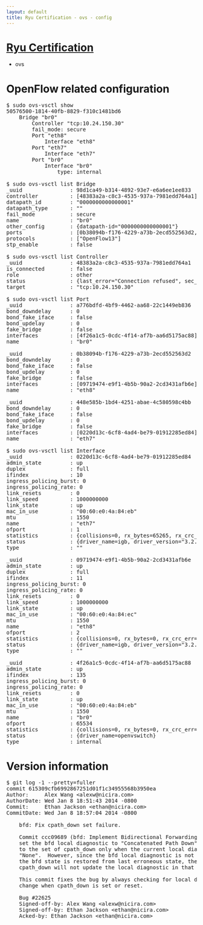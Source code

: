 ```yaml
---
layout: default
title: Ryu Certification - ovs - config
---
```

# [Ryu Certification](http://osrg.github.io/ryu/certification.html)
* ovs 

# OpenFlow related configuration
<pre>
$ sudo ovs-vsctl show
50576500-1814-40fb-8829-f310c1481bd6
    Bridge "br0"
        Controller "tcp:10.24.150.30"
        fail_mode: secure
        Port "eth8"
            Interface "eth8"
        Port "eth7"
            Interface "eth7"
        Port "br0"
            Interface "br0"
                type: internal

$ sudo ovs-vsctl list Bridge
_uuid               : 98d1ca49-b314-4892-93e7-e6a6ee1ee833
controller          : [48383a2a-c8c3-4535-937a-7981edd764a1]
datapath_id         : "0000000000000001"
datapath_type       : ""
fail_mode           : secure
name                : "br0"
other_config        : {datapath-id="0000000000000001"}
ports               : [0b38094b-f176-4229-a73b-2ecd552563d2, 448e585b-1bd4-4251-abae-4c580598c4bb, a776bdfd-4bf9-4462-aa68-22c1449eb836]
protocols           : ["OpenFlow13"]
stp_enable          : false

$ sudo ovs-vsctl list Controller
_uuid               : 48383a2a-c8c3-4535-937a-7981edd764a1
is_connected        : false
role                : other
status              : {last_error="Connection refused", sec_since_connect="352", sec_since_disconnect="0", state=BACKOFF}
target              : "tcp:10.24.150.30"

$ sudo ovs-vsctl list Port
_uuid               : a776bdfd-4bf9-4462-aa68-22c1449eb836
bond_downdelay      : 0
bond_fake_iface     : false
bond_updelay        : 0
fake_bridge         : false
interfaces          : [4f26a1c5-0cdc-4f14-af7b-aa6d5175ac88]
name                : "br0"

_uuid               : 0b38094b-f176-4229-a73b-2ecd552563d2
bond_downdelay      : 0
bond_fake_iface     : false
bond_updelay        : 0
fake_bridge         : false
interfaces          : [09719474-e9f1-4b5b-90a2-2cd3431afb6e]
name                : "eth8"

_uuid               : 448e585b-1bd4-4251-abae-4c580598c4bb
bond_downdelay      : 0
bond_fake_iface     : false
bond_updelay        : 0
fake_bridge         : false
interfaces          : [0220d13c-6cf8-4ad4-be79-01912285ed84]
name                : "eth7"

$ sudo ovs-vsctl list Interface
_uuid               : 0220d13c-6cf8-4ad4-be79-01912285ed84
admin_state         : up
duplex              : full
ifindex             : 10
ingress_policing_burst: 0
ingress_policing_rate: 0
link_resets         : 0
link_speed          : 1000000000
link_state          : up
mac_in_use          : "00:60:e0:4a:84:eb"
mtu                 : 1550
name                : "eth7"
ofport              : 1
statistics          : {collisions=0, rx_bytes=65265, rx_crc_err=0, rx_dropped=0, rx_errors=0, rx_frame_err=0, rx_over_err=0, rx_packets=660, tx_bytes=0, tx_dropped=0, tx_errors=0, tx_packets=0}
status              : {driver_name=igb, driver_version="3.2.10-k", firmware_version="3.10-0"}
type                : ""

_uuid               : 09719474-e9f1-4b5b-90a2-2cd3431afb6e
admin_state         : up
duplex              : full
ifindex             : 11
ingress_policing_burst: 0
ingress_policing_rate: 0
link_resets         : 0
link_speed          : 1000000000
link_state          : up
mac_in_use          : "00:60:e0:4a:84:ec"
mtu                 : 1550
name                : "eth8"
ofport              : 2
statistics          : {collisions=0, rx_bytes=0, rx_crc_err=0, rx_dropped=0, rx_errors=0, rx_frame_err=0, rx_over_err=0, rx_packets=0, tx_bytes=20536, tx_dropped=0, tx_errors=0, tx_packets=220}
status              : {driver_name=igb, driver_version="3.2.10-k", firmware_version="3.10-0"}
type                : ""

_uuid               : 4f26a1c5-0cdc-4f14-af7b-aa6d5175ac88
admin_state         : up
ifindex             : 135
ingress_policing_burst: 0
ingress_policing_rate: 0
link_resets         : 0
link_state          : up
mac_in_use          : "00:60:e0:4a:84:eb"
mtu                 : 1550
name                : "br0"
ofport              : 65534
statistics          : {collisions=0, rx_bytes=0, rx_crc_err=0, rx_dropped=0, rx_errors=0, rx_frame_err=0, rx_over_err=0, rx_packets=0, tx_bytes=0, tx_dropped=0, tx_errors=0, tx_packets=0}
status              : {driver_name=openvswitch}
type                : internal
</pre>

# Version information
<pre>
$ git log -1 --pretty=fuller
commit 615309cfb6992867251d01f1c34955568b3950ea
Author:     Alex Wang &lt;alexw@nicira.com&gt;
AuthorDate: Wed Jan 8 18:51:43 2014 -0800
Commit:     Ethan Jackson &lt;ethan@nicira.com&gt;
CommitDate: Wed Jan 8 18:57:04 2014 -0800

    bfd: Fix cpath_down set failure.
    
    Commit ccc09689 (bfd: Implement Bidirectional Forwarding Detection.)
    set the bfd local diagnostic to "Concatenated Path Down" in response
    to the set of cpath_down only when the current local diagnostic is
    "None".  However, since the bfd local diagnostic is not reset when
    the bfd state is restored from last erroneous state, the set of
    cpath_down will not update the local diagnostic in that case.
    
    This commit fixes the bug by always checking for local diagnostic
    change when cpath_down is set or reset.
    
    Bug #22625
    Signed-off-by: Alex Wang &lt;alexw@nicira.com&gt;
    Signed-off-by: Ethan Jackson &lt;ethan@nicira.com&gt;
    Acked-by: Ethan Jackson &lt;ethan@nicira.com&gt;
</pre>
